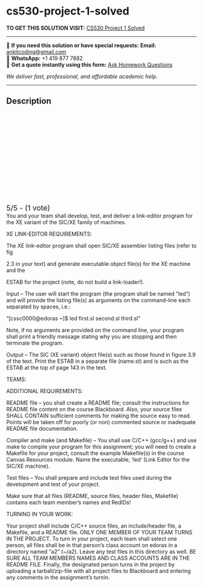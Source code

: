 # cs530-project-1-solved
**TO GET THIS SOLUTION VISIT:** [CS530 Project 1 Solved](https://www.ankitcodinghub.com/product/cs530-solved/)


---

📩 **If you need this solution or have special requests:** **Email:** ankitcoding@gmail.com  
📱 **WhatsApp:** +1 419 877 7882  
📄 **Get a quote instantly using this form:** [Ask Homework Questions](https://www.ankitcodinghub.com/services/ask-homework-questions/)

*We deliver fast, professional, and affordable academic help.*

---

<h2>Description</h2>



<div class="kk-star-ratings kksr-auto kksr-align-center kksr-valign-top" data-payload="{&quot;align&quot;:&quot;center&quot;,&quot;id&quot;:&quot;117846&quot;,&quot;slug&quot;:&quot;default&quot;,&quot;valign&quot;:&quot;top&quot;,&quot;ignore&quot;:&quot;&quot;,&quot;reference&quot;:&quot;auto&quot;,&quot;class&quot;:&quot;&quot;,&quot;count&quot;:&quot;1&quot;,&quot;legendonly&quot;:&quot;&quot;,&quot;readonly&quot;:&quot;&quot;,&quot;score&quot;:&quot;5&quot;,&quot;starsonly&quot;:&quot;&quot;,&quot;best&quot;:&quot;5&quot;,&quot;gap&quot;:&quot;4&quot;,&quot;greet&quot;:&quot;Rate this product&quot;,&quot;legend&quot;:&quot;5\/5 - (1 vote)&quot;,&quot;size&quot;:&quot;24&quot;,&quot;title&quot;:&quot;CS530 Project 1 Solved&quot;,&quot;width&quot;:&quot;138&quot;,&quot;_legend&quot;:&quot;{score}\/{best} - ({count} {votes})&quot;,&quot;font_factor&quot;:&quot;1.25&quot;}">

<div class="kksr-stars">

<div class="kksr-stars-inactive">
            <div class="kksr-star" data-star="1" style="padding-right: 4px">


<div class="kksr-icon" style="width: 24px; height: 24px;"></div>
        </div>
            <div class="kksr-star" data-star="2" style="padding-right: 4px">


<div class="kksr-icon" style="width: 24px; height: 24px;"></div>
        </div>
            <div class="kksr-star" data-star="3" style="padding-right: 4px">


<div class="kksr-icon" style="width: 24px; height: 24px;"></div>
        </div>
            <div class="kksr-star" data-star="4" style="padding-right: 4px">


<div class="kksr-icon" style="width: 24px; height: 24px;"></div>
        </div>
            <div class="kksr-star" data-star="5" style="padding-right: 4px">


<div class="kksr-icon" style="width: 24px; height: 24px;"></div>
        </div>
    </div>

<div class="kksr-stars-active" style="width: 138px;">
            <div class="kksr-star" style="padding-right: 4px">


<div class="kksr-icon" style="width: 24px; height: 24px;"></div>
        </div>
            <div class="kksr-star" style="padding-right: 4px">


<div class="kksr-icon" style="width: 24px; height: 24px;"></div>
        </div>
            <div class="kksr-star" style="padding-right: 4px">


<div class="kksr-icon" style="width: 24px; height: 24px;"></div>
        </div>
            <div class="kksr-star" style="padding-right: 4px">


<div class="kksr-icon" style="width: 24px; height: 24px;"></div>
        </div>
            <div class="kksr-star" style="padding-right: 4px">


<div class="kksr-icon" style="width: 24px; height: 24px;"></div>
        </div>
    </div>
</div>


<div class="kksr-legend" style="font-size: 19.2px;">
            5/5 - (1 vote)    </div>
    </div>
You and your team shall develop, test, and deliver a link-editor program for the XE variant of the SIC/XE family of machines.

XE LINK-EDITOR REQUIREMENTS:

The XE link-editor program shall open SIC/XE assembler listing files (refer to fig

2.3 in your text) and generate executable object file(s) for the XE machine and the

ESTAB for the project (note, do not build a link-loader!).

Input – The user will start the program (the program shall be named “led”) and will provide the listing file(s) as arguments on the command-line each separated by spaces, i.e.:

“[cssc0000@edoras ~]$ led first.sl second.sl third.sl”

Note, if no arguments are provided on the command line, your program shall print a friendly message stating why you are stopping and then terminate the program.

Output – The SIC (XE variant) object file(s) such as those found in figure 3.9 of the text. Print the ESTAB in a separate file (name.st) and is such as the ESTAB at the top of page 143 in the text.

TEAMS:

ADDITIONAL REQUIREMENTS:

README file – you shall create a README file; consult the instructions for README file content on the course Blackboard. Also, your source files SHALL CONTAIN sufficient comments for making the source easy to read. Points will be taken off for poorly (or non) commented source or inadequate README file documentation.

Compiler and make (and Makefile) – You shall use C/C++ (gcc/g++) and use make to compile your program for this assignment; you will need to create a Makefile for your project, consult the example Makefile(s) in the course Canvas Resources module. Name the executable, ‘led’ (Link Editor for the SIC/XE machine).

Test files – You shall prepare and include test files used during the development and test of your project.

Make sure that all files (README, source files, header files, Makefile) contains each team member’s names and RedIDs!

TURNING IN YOUR WORK:

Your project shall include C/C++ source files, an include/header file, a Makefile, and a README file. ONLY ONE MEMBER OF YOUR TEAM TURNS IN THE PROJECT. To turn in your project, each team shall select one person, all files shall be in that person’s class account on edoras in a directory named “a2” (~/a2). Leave any test files in this directory as well. BE SURE ALL TEAM MEMBERS NAMES AND CLASS ACCOUNTS ARE IN THE README FILE. Finally, the designated person turns in the project by uploading a tarball/zip-file with all project files to Blackboard and entering any comments in the assignment’s turnin.
